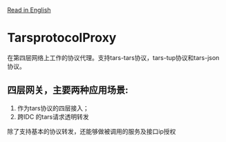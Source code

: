 [Read in English](README.en.md)

# TarsprotocolProxy

在第四层网络上工作的协议代理。支持tars-tars协议，tars-tup协议和tars-json协议。

## 四层网关，主要两种应用场景: 
  1. 作为tars协议的四层接入；
  2. 跨IDC 的tars请求透明转发

除了支持基本的协议转发，还能够做被调用的服务及接口ip授权
